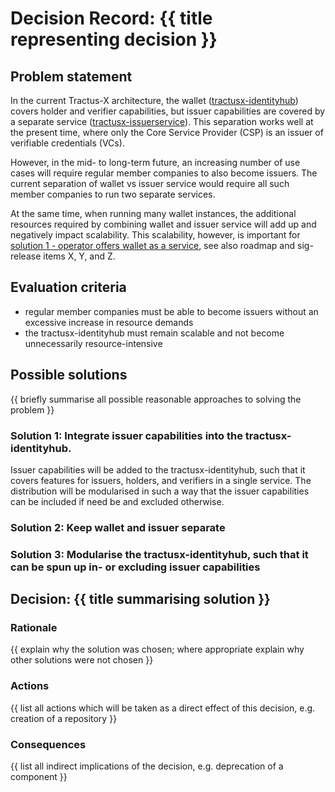 <!--
#######################################################################

Tractus-X - Special Interest Group (SIG) Architecture

Copyright (c) 2025 Contributors to the Eclipse Foundation

See the NOTICE file(s) distributed with this work for additional
information regarding copyright ownership.

This work is made available under the terms of the
Creative Commons Attribution 4.0 International (CC-BY-4.0) license,
which is available at
https://creativecommons.org/licenses/by/4.0/legalcode.

SPDX-License-Identifier: CC-BY-4.0

#######################################################################
-->

# Decision Record: {{ title representing decision }}

## Problem statement

In the current Tractus-X architecture, the wallet ([tractusx-identityhub](https://github.com/eclipse-tractusx/tractusx-identityhub)) covers holder and verifier capabilities, but issuer capabilities are covered by a separate service ([tractusx-issuerservice](https://github.com/eclipse-tractusx/tractusx-issuerservice)).
This separation works well at the present time, where only the Core Service Provider (CSP) is an issuer of verifiable credentials (VCs).

However, in the mid- to long-term future, an increasing number of use cases will require regular member companies to also become issuers.
The current separation of wallet vs issuer service would require all such member companies to run two separate services.

At the same time, when running many wallet instances, the additional resources required by combining wallet and issuer service will add up and negatively impact scalability.
This scalability, however, is important for [solution 1 - operator offers wallet as a service](https://github.com/catenax-eV/cx-ex-ssi/blob/main/docs/Issuance/issuance.md#solution-1-operator-offers-wallets-as-a-service), see also roadmap and sig-release items X, Y, and Z.

[//]: # (TODO: Add relevant roadmap and sig-release items.)

## Evaluation criteria

- regular member companies must be able to become issuers without an excessive increase in resource demands
- the tractusx-identityhub must remain scalable and not become unnecessarily resource-intensive

## Possible solutions

{{ briefly summarise all possible reasonable approaches to solving the problem }}

### Solution 1: Integrate issuer capabilities into the tractusx-identityhub.

Issuer capabilities will be added to the tractusx-identityhub, such that it covers features for issuers, holders, and verifiers in a single service.
The distribution will be modularised in such a way that the issuer capabilities can be included if need be and excluded otherwise.

### Solution 2: Keep wallet and issuer separate

### Solution 3: Modularise the tractusx-identityhub, such that it can be spun up in- or excluding issuer capabilities

## Decision: {{ title summarising solution }}

### Rationale

{{ explain why the solution was chosen; where appropriate explain why other solutions were not chosen }}

### Actions

{{ list all actions which will be taken as a direct effect of this decision, e.g. creation of a repository }}

### Consequences

{{ list all indirect implications of the decision, e.g. deprecation of a component }}
